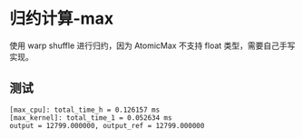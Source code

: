 # 归约计算-max

使用 warp shuffle 进行归约，因为 AtomicMax 不支持 float 类型，需要自己手写实现。

## 测试

```log
[max_cpu]: total_time_h = 0.126157 ms
[max_kernel]: total_time_1 = 0.052634 ms
output = 12799.000000, output_ref = 12799.000000
```

